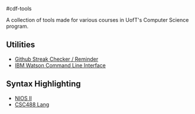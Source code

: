 #cdf-tools

A collection of tools made for various courses in UofT's Computer Science
program.

## Utilities
 - [Github Streak Checker / Reminder](./github-streak-reminder)
 - [IBM Watson Command Line Interface](./watson-cli/)

## Syntax Highlighting
 - [NIOS II](./syntax-NIOS-II)
 - [CSC488 Lang](./syntax-488-lang)



